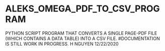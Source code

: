 # ALEKS_OMEGA_PDF_TO_CSV_PROGRAM
PYTHON SCRIPT PROGRAM THAT CONVERTS A SINGLE PAGE-PDF FILE (WHICH CONTAINS A DATA TABLE) INTO A CSV FILE.
#DOCUMENTATION IS STILL WORK IN PROGRESS. H NGUYEN 12/22/2020
